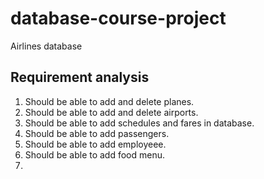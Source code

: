 # database-course-project
Airlines database
## Requirement analysis
1. Should be able to add and delete planes.
2. Should be able to add and delete airports.
3. Should be able to add schedules and fares in database.
4. Should be able to add passengers.
5. Should be able to add employeee.
6. Should be able to add food menu.
7. 
